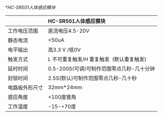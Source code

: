 **HC-SR501人体感应模块*

| | HC-SR501人体感应模块 |
|-|:-|
|工作电压范围 | 直流电压4.5-20V |
|静态电流 | <50uA |
|电平输出 | 高3.3 V /低0V |
|触发方式 | L 不可重复触发/H 重复触发  (默认重复触发) |
|延时时间 | 0.5-200S(可调)可制作范围零点几秒-几十分钟 |
|封锁时间 | 2.5S(默认)可制作范围零点几秒-几十秒 |
|电路板外形尺寸 | 32mm*24mm |
|感应角度 | <100度锥角 |
|工作温度 | -15-+70度 |
